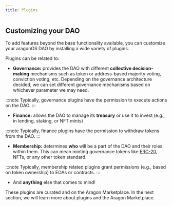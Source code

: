 ```yaml
---
title: Plugins
---
```


## Customizing your DAO

To add features beyond the base functionality available, you can customize your aragonOS DAO by installing a wide variety of plugins.

Plugins can be related to:

- **Governance:** provides the DAO with different **collective decision-making** mechanisms such as token or address-based majority voting, conviction voting, etc. Depending on the governance architecture decided, we can set different governance mechanisms based on whichever parameter we may need.

:::note
Typically, governance plugins have the permission to execute actions on the DAO.
:::

- **Finance:** allows the DAO to manage its **treasury** or use it to invest (e.g., in lending, staking, or NFT mints)

:::note
Typically, finance plugins have the permission to withdraw tokens from the DAO.
:::

- **Membership:** determines **who** will be a part of the DAO and their roles within them. This can mean minting governance tokens like [ERC-20](https://eips.ethereum.org/EIPS/eip-20), NFTs, or any other token standard.

:::note
Typically, membership related plugins grant permissions (e.g., based on token ownership) to EOAs or contracts.
:::

- And **anything** else that comes to mind!

These plugins are curated and on the Aragon Marketplace. In the next section, we will learn more about plugins and the Aragon Marketplace.
